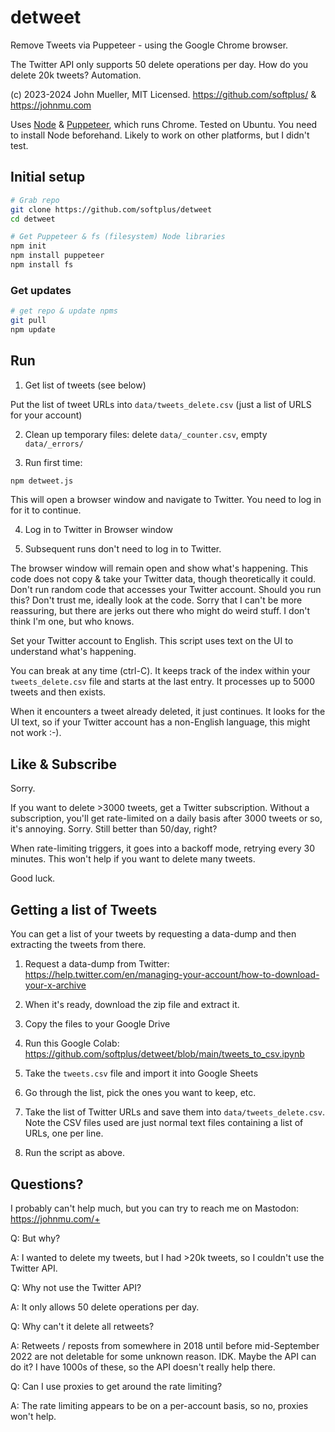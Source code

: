 # detweet

Remove Tweets via Puppeteer - using the Google Chrome browser.

The Twitter API only supports 50 delete operations per day.
How do you delete 20k tweets? Automation.

(c) 2023-2024 John Mueller, MIT Licensed.
https://github.com/softplus/ & https://johnmu.com

Uses [Node](https://nodejs.org/) & [Puppeteer](https://pptr.dev/), which runs Chrome.
Tested on Ubuntu. You need to install Node beforehand.
Likely to work on other platforms, but I didn't test.

## Initial setup

```bash
# Grab repo
git clone https://github.com/softplus/detweet
cd detweet

# Get Puppeteer & fs (filesystem) Node libraries
npm init
npm install puppeteer
npm install fs
```

### Get updates

```bash
# get repo & update npms
git pull
npm update
```

## Run

1. Get list of tweets (see below)

Put the list of tweet URLs into `data/tweets_delete.csv` (just a list of URLS for your account)

2. Clean up temporary files: delete `data/_counter.csv`, empty `data/_errors/`

3. Run first time:

```bash
npm detweet.js
```

This will open a browser window and navigate to Twitter.
You need to log in for it to continue.

4. Log in to Twitter in Browser window

5. Subsequent runs don't need to log in to Twitter.

The browser window will remain open and show what's happening.
This code does not copy & take your Twitter data, though theoretically it could.
Don't run random code that accesses your Twitter account.
Should you run this? Don't trust me, ideally look at the code.
Sorry that I can't be more reassuring, but there are jerks out there who might do weird stuff.
I don't think I'm one, but who knows.

Set your Twitter account to English.
This script uses text on the UI to understand what's happening.

You can break at any time (ctrl-C).
It keeps track of the index within your `tweets_delete.csv` file and starts at the last entry.
It processes up to 5000 tweets and then exists.

When it encounters a tweet already deleted, it just continues.
It looks for the UI text, so if your Twitter account has a non-English language, this might not work :-).

## Like & Subscribe

Sorry.

If you want to delete >3000 tweets, get a Twitter subscription.
Without a subscription, you'll get rate-limited on a daily basis after 3000 tweets or so, it's annoying.
Sorry. Still better than 50/day, right?

When rate-limiting triggers, it goes into a backoff mode, retrying every 30 minutes.
This won't help if you want to delete many tweets.

Good luck.

## Getting a list of Tweets

You can get a list of your tweets by requesting a data-dump and then extracting the tweets from there.

1. Request a data-dump from Twitter: https://help.twitter.com/en/managing-your-account/how-to-download-your-x-archive

2. When it's ready, download the zip file and extract it.

3. Copy the files to your Google Drive

4. Run this Google Colab: https://github.com/softplus/detweet/blob/main/tweets_to_csv.ipynb 

5. Take the `tweets.csv` file and import it into Google Sheets

6. Go through the list, pick the ones you want to keep, etc.

7. Take the list of Twitter URLs and save them into `data/tweets_delete.csv`.
Note the CSV files used are just normal text files containing a list of URLs, one per line.

8. Run the script as above.

## Questions?

I probably can't help much, but you can try to reach me on Mastodon: https://johnmu.com/+


Q: But why?

A: I wanted to delete my tweets, but I had >20k tweets, so I couldn't use the Twitter API.


Q: Why not use the Twitter API?

A: It only allows 50 delete operations per day.


Q: Why can't it delete all retweets?

A: Retweets / reposts from somewhere in 2018 until before mid-September 2022 are not deletable for some unknown reason. IDK. Maybe the API can do it? I have 1000s of these, so the API doesn't really help there.


Q: Can I use proxies to get around the rate limiting?

A: The rate limiting appears to be on a per-account basis, so no, proxies won't help.